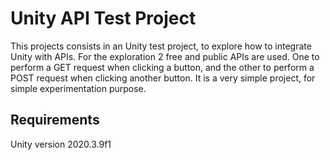 # Unity API Test Project

This projects consists in an Unity test project, to explore how to integrate Unity with APIs. For the exploration 2 free and public APIs are used. One to perform a GET request when clicking a button, and the other to perform a POST request when clicking another button. It is a very simple project, for simple experimentation purpose.

## Requirements

Unity version 2020.3.9f1
